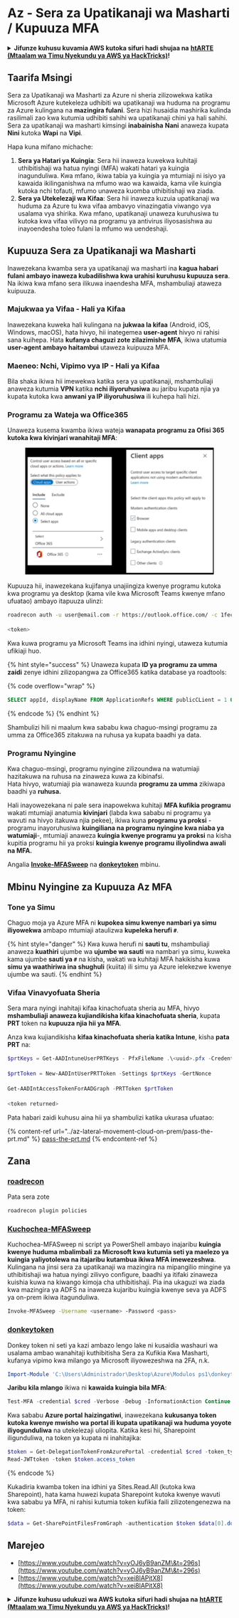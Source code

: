 # Az - Sera za Upatikanaji wa Masharti / Kupuuza MFA

<details>

<summary><strong>Jifunze kuhusu kuvamia AWS kutoka sifuri hadi shujaa na</strong> <a href="https://training.hacktricks.xyz/courses/arte"><strong>htARTE (Mtaalam wa Timu Nyekundu ya AWS ya HackTricks)</strong></a><strong>!</strong></summary>

Njia nyingine za kusaidia HackTricks:

* Ikiwa unataka kuona **kampuni yako ikionekana kwenye HackTricks** au **kupakua HackTricks kwa PDF** Angalia [**MIPANGO YA USAJILI**](https://github.com/sponsors/carlospolop)!
* Pata [**bidhaa rasmi za PEASS & HackTricks**](https://peass.creator-spring.com)
* Gundua [**Familia ya PEASS**](https://opensea.io/collection/the-peass-family), mkusanyiko wetu wa [**NFTs**](https://opensea.io/collection/the-peass-family) ya kipekee
* **Jiunge na** 💬 [**Kikundi cha Discord**](https://discord.gg/hRep4RUj7f) au kikundi cha [**telegram**](https://t.me/peass) au **tufuate** kwenye **Twitter** 🐦 [**@hacktricks\_live**](https://twitter.com/hacktricks\_live)**.**
* **Shiriki mbinu zako za kuvamia kwa kuwasilisha PRs kwa** [**HackTricks**](https://github.com/carlospolop/hacktricks) na [**HackTricks Cloud**](https://github.com/carlospolop/hacktricks-cloud) repos za github.

</details>

## Taarifa Msingi

Sera za Upatikanaji wa Masharti za Azure ni sheria zilizowekwa katika Microsoft Azure kutekeleza udhibiti wa upatikanaji wa huduma na programu za Azure kulingana na **mazingira fulani**. Sera hizi husaidia mashirika kulinda rasilimali zao kwa kutumia udhibiti sahihi wa upatikanaji chini ya hali sahihi.\
Sera za upatikanaji wa masharti kimsingi **inabainisha** **Nani** anaweza kupata **Nini** kutoka **Wapi** na **Vipi**.

Hapa kuna mifano michache:

1. **Sera ya Hatari ya Kuingia**: Sera hii inaweza kuwekwa kuhitaji uthibitishaji wa hatua nyingi (MFA) wakati hatari ya kuingia inagunduliwa. Kwa mfano, ikiwa tabia ya kuingia ya mtumiaji ni isiyo ya kawaida ikilinganishwa na mfumo wao wa kawaida, kama vile kuingia kutoka nchi tofauti, mfumo unaweza kuomba uthibitishaji wa ziada.
2. **Sera ya Utekelezaji wa Kifaa**: Sera hii inaweza kuzuia upatikanaji wa huduma za Azure tu kwa vifaa ambavyo vinazingatia viwango vya usalama vya shirika. Kwa mfano, upatikanaji unaweza kuruhusiwa tu kutoka kwa vifaa vilivyo na programu ya antivirus iliyosasishwa au inayoendesha toleo fulani la mfumo wa uendeshaji.

## Kupuuza Sera za Upatikanaji wa Masharti

Inawezekana kwamba sera ya upatikanaji wa masharti ina **kagua habari fulani ambayo inaweza kubadilishwa kwa urahisi kuruhusu kupuuza sera**. Na ikiwa kwa mfano sera ilikuwa inaendesha MFA, mshambuliaji ataweza kuipuuza.

### Majukwaa ya Vifaa - Hali ya Kifaa

Inawezekana kuweka hali kulingana na **jukwaa la kifaa** (Android, iOS, Windows, macOS), hata hivyo, hii inategemea **user-agent** hivyo ni rahisi sana kuihepa. Hata **kufanya chaguzi zote zilazimishe MFA**, ikiwa utatumia **user-agent ambayo haitambui** utaweza kuipuuza MFA.

### Maeneo: Nchi, Vipimo vya IP - Hali ya Kifaa

Bila shaka ikiwa hii imewekwa katika sera ya upatikanaji, mshambuliaji anaweza kutumia **VPN** katika **nchi iliyoruhusiwa** au jaribu kupata njia ya kupata kutoka kwa **anwani ya IP iliyoruhusiwa** ili kuhepa hali hizi.

### Programu za Wateja wa Office365

Unaweza kusema kwamba ikiwa wateja **wanapata programu za Ofisi 365 kutoka kwa kivinjari wanahitaji MFA**:

<figure><img src="../../../.gitbook/assets/image (318).png" alt=""><figcaption></figcaption></figure>

Kupuuza hii, inawezekana kujifanya unajiingiza kwenye programu kutoka kwa programu ya desktop (kama vile kwa Microsoft Teams kwenye mfano ufuatao) ambayo itapuuza ulinzi:
```bash
roadrecon auth -u user@email.com -r https://outlook.office.com/ -c 1fec8e78-bce4-4aaf-ab1b-5451cc387264 --tokrns-stdout

<token>
```
Kwa kuwa programu ya Microsoft Teams ina idhini nyingi, utaweza kutumia ufikiaji huo.

{% hint style="success" %}
Unaweza kupata **ID ya programu za umma zaidi** zenye idhini zilizopangwa za Office365 katika database ya roadtools:

{% code overflow="wrap" %}
```sql
SELECT appId, displayName FROM ApplicationRefs WHERE publicCLient = 1 ORDER BY displayName ASC
```
{% endcode %}
{% endhint %}

Shambulizi hili ni maalum kwa sababu kwa chaguo-msingi programu za umma za Office365 zitakuwa na ruhusa ya kupata baadhi ya data.

### Programu Nyingine

Kwa chaguo-msingi, programu nyingine zilizoundwa na watumiaji hazitakuwa na ruhusa na zinaweza kuwa za kibinafsi.\
Hata hivyo, watumiaji pia wanaweza kuunda **programu za umma** zikiwapa baadhi ya **ruhusa.**

Hali inayowezekana ni pale sera inapowekwa kuhitaji **MFA kufikia programu** wakati mtumiaji anatumia **kivinjari** (labda kwa sababu ni programu ya wavuti na hivyo itakuwa njia pekee), ikiwa kuna **programu ya proksi** - programu inayoruhusiwa **kuingiliana na programu nyingine kwa niaba ya watumiaji**-, mtumiaji anaweza **kuingia kwenye programu ya proksi** na kisha kupitia programu hii ya proksi **kuingia kwenye programu iliyolindwa awali na MFA.**

Angalia [**Invoke-MFASweep**](az-conditional-access-policies-mfa-bypass.md#invoke-mfasweep) na [**donkeytoken**](az-conditional-access-policies-mfa-bypass.md#donkeytoken) mbinu.

## Mbinu Nyingine za Kupuuza Az MFA

### Tone ya Simu

Chaguo moja ya Azure MFA ni **kupokea simu kwenye nambari ya simu iliyowekwa** ambapo mtumiaji ataulizwa **kupeleka herufi `#`**.

{% hint style="danger" %}
Kwa kuwa herufi ni **sauti tu**, mshambuliaji anaweza **kuathiri** ujumbe wa **ujumbe wa sauti** wa nambari ya simu, kuweka kama ujumbe **sauti ya `#`** na kisha, wakati wa kuhitaji MFA hakikisha kuwa **simu ya waathiriwa ina shughuli** (kuiita) ili simu ya Azure ielekezwe kwenye ujumbe wa sauti.
{% endhint %}

### Vifaa Vinavyofuata Sheria

Sera mara nyingi inahitaji kifaa kinachofuata sheria au MFA, hivyo **mshambuliaji anaweza kujiandikisha kifaa kinachofuata sheria**, kupata **PRT** token na **kupuuza njia hii ya MFA**.

Anza kwa kujiandikisha **kifaa kinachofuata sheria katika Intune**, kisha **pata PRT** na:
```powershell
$prtKeys = Get-AADIntuneUserPRTKeys - PfxFileName .\<uuid>.pfx -Credentials $credentials

$prtToken = New-AADIntUserPRTToken -Settings $prtKeys -GertNonce

Get-AADIntAccessTokenForAADGraph -PRTToken $prtToken

<token returned>
```
Pata habari zaidi kuhusu aina hii ya shambulizi katika ukurasa ufuatao:

{% content-ref url="../az-lateral-movement-cloud-on-prem/pass-the-prt.md" %}
[pass-the-prt.md](../az-lateral-movement-cloud-on-prem/pass-the-prt.md)
{% endcontent-ref %}

## Zana

### [roadrecon](https://github.com/dirkjanm/ROADtools)

Pata sera zote
```bash
roadrecon plugin policies
```
### [Kuchochea-MFASweep](https://github.com/dafthack/MFASweep)

Kuchochea-MFASweep ni script ya PowerShell ambayo inajaribu **kuingia kwenye huduma mbalimbali za Microsoft kwa kutumia seti ya maelezo ya kuingia yaliyotolewa na itajaribu kutambua ikiwa MFA imewezeshwa**. Kulingana na jinsi sera za upatikanaji wa mazingira na mipangilio mingine ya uthibitishaji wa hatua nyingi zilivyo configure, baadhi ya itifaki zinaweza kuishia kuwa na kiwango kimoja cha uthibitishaji. Pia ina ukaguzi wa ziada kwa mazingira ya ADFS na inaweza kujaribu kuingia kwenye seva ya ADFS ya on-prem ikiwa itagunduliwa.
```bash
Invoke-MFASweep -Username <username> -Password <pass>
```
### [donkeytoken](https://github.com/silverhack/donkeytoken)

Donkey token ni seti ya kazi ambazo lengo lake ni kusaidia washauri wa usalama ambao wanahitaji kuthibitisha Sera za Kufikia Kwa Masharti, kufanya vipimo kwa milango ya Microsoft iliyowezeshwa na 2FA, n.k.
```powershell
Import-Module 'C:\Users\Administrador\Desktop\Azure\Modulos ps1\donkeytoken' -Force
```
**Jaribu kila mlango** ikiwa ni **kawaida kuingia bila MFA**:
```powershell
Test-MFA -credential $cred -Verbose -Debug -InformationAction Continue
```
Kwa sababu **Azure portal** **haizingatiwi**, inawezekana **kukusanya token kutoka kwenye mwisho wa portal ili kupata upatikanaji wa huduma yoyote iliyogunduliwa** na utekelezaji uliopita. Katika kesi hii, Sharepoint iligunduliwa, na token ya kupata ni inahitajika:
```powershell
$token = Get-DelegationTokenFromAzurePortal -credential $cred -token_type microsoft.graph -extension_type Microsoft_Intune
Read-JWTtoken -token $token.access_token
```
{% endcode %}

Kukadiria kwamba token ina idhini ya Sites.Read.All (kutoka kwa Sharepoint), hata kama huwezi kupata Sharepoint kutoka kwenye wavuti kwa sababu ya MFA, ni rahisi kutumia token kufikia faili zilizotengenezwa na token:
```powershell
$data = Get-SharePointFilesFromGraph -authentication $token $data[0].downloadUrl
```
## Marejeo

* [https://www.youtube.com/watch?v=yOJ6yB9anZM\&t=296s](https://www.youtube.com/watch?v=yOJ6yB9anZM\&t=296s)
* [https://www.youtube.com/watch?v=xei8lAPitX8](https://www.youtube.com/watch?v=xei8lAPitX8)

<details>

<summary><strong>Jifunze kuhusu udukuzi wa AWS kutoka sifuri hadi shujaa na</strong> <a href="https://training.hacktricks.xyz/courses/arte"><strong>htARTE (Mtaalam wa Timu Nyekundu ya AWS ya HackTricks)</strong></a><strong>!</strong></summary>

Njia nyingine za kusaidia HackTricks:

* Ikiwa unataka kuona **kampuni yako ikitangazwa kwenye HackTricks** au **kupakua HackTricks kwa PDF** Angalia [**MIPANGO YA KUJIUNGA**](https://github.com/sponsors/carlospolop)!
* Pata [**bidhaa rasmi za PEASS & HackTricks**](https://peass.creator-spring.com)
* Gundua [**Familia ya PEASS**](https://opensea.io/collection/the-peass-family), mkusanyiko wetu wa [**NFTs**](https://opensea.io/collection/the-peass-family) ya kipekee
* **Jiunge na** 💬 [**Kikundi cha Discord**](https://discord.gg/hRep4RUj7f) au kikundi cha [**telegram**](https://t.me/peass) au **tufuate** kwenye **Twitter** 🐦 [**@hacktricks\_live**](https://twitter.com/hacktricks\_live)**.**
* **Shiriki mbinu zako za udukuzi kwa kuwasilisha PRs kwenye** [**HackTricks**](https://github.com/carlospolop/hacktricks) na [**HackTricks Cloud**](https://github.com/carlospolop/hacktricks-cloud) repos za github.

</details>
